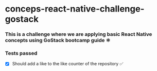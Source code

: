 # conceps-react-native-challenge-gostack

### This is a challenge where we are applying basic React Native concepts using GoStack bootcamp guide ⚛︎


### Tests passed

- [x] Should add a like to the like counter of the repository ✅ 
 
 
